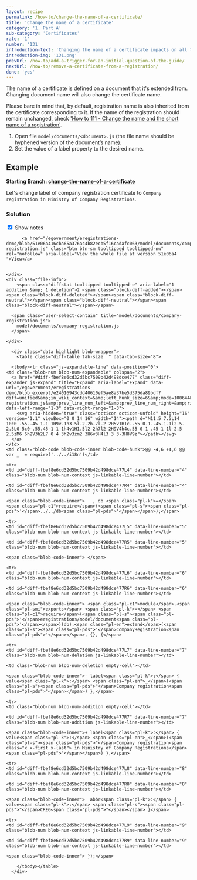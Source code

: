 ```yaml
---
layout: recipe
permalink: /how-to/change-the-name-of-a-certificate/
title: 'Change the name of a certificate'
category: '1. Part A'
sub-category: 'Certificates'
rate: '1'
number: '131'
introduction-text: 'Changing the name of a certificate impacts on all the certificates already processed in the system.'
introduction-img: '131.png'
prevUrl: /how-to/add-a-trigger-for-an-initial-question-of-the-guide/
nextUrl: /how-to/remove-a-certificate-from-a-registration/
done: 'yes'
---
```


The name of a certificate is defined on a document that it's extended from. Changing document name will also change the certificate name.

Please bare in mind that, by default, registration name is also inherited from the certificate corresponding to it. If the name of the registration should remain unchanged, check ['How to 111 - Change the name and the short name of a registration'](/how-to/change-the-name-and-the-short-name-of-a-registration/).

1. Open file `model/documents/<document>.js` (the file name should be hyphened version of the document’s name).
2. Set the value of a label property to the desired name.

## Example

**Starting Branch: [change-the-name-of-a-certificate](https://github.com/egovernment/eregistrations-demo/tree/change-the-name-of-a-certificate)**

Let's change label of company registration certificate to `Company registration in Ministry of Company Registrations`.

### Solution

<div id="files" class="diff-view " onclick="window.open('https://github.com/egovernment/eregistrations-demo/compare/change-the-name-of-a-certificate...change-the-name-of-a-certificate-solution#files')">

<a name="diff-fbef8e6cd32d5bc7509b42d498dce477"></a>
<div id="diff-0" class="file js-details-container




             show-inline-notes
           ">
  <div class="file-header" data-path="model/documents/company-registration.js">
    <div class="file-actions">
        <span class="show-file-notes">
          <label>
            <input checked="checked" class="js-toggle-file-notes" type="checkbox">
            Show notes
          </label>
        </span>

          <a href="/egovernment/eregistrations-demo/blob/51e06a416cba65a376ac4b82ecb5f16cadafc063/model/documents/company-registration.js" class="btn btn-sm tooltipped tooltipped-nw" rel="nofollow" aria-label="View the whole file at version 51e06a4 ">View</a>


    </div>
    <div class="file-info">
        <span class="diffstat tooltipped tooltipped-e" aria-label="1 addition &amp; 1 deletion">2 <span class="block-diff-added"></span><span class="block-diff-deleted"></span><span class="block-diff-neutral"></span><span class="block-diff-neutral"></span><span class="block-diff-neutral"></span></span>

      <span class="user-select-contain" title="model/documents/company-registration.js">
        model/documents/company-registration.js
      </span>

    </div>
  </div>

      <div class="data highlight blob-wrapper">
        <table class="diff-table tab-size  " data-tab-size="8">

      <tbody><tr class="js-expandable-line" data-position="0">
    <td class="blob-num blob-num-expandable" colspan="2">
      <a href="#diff-fbef8e6cd32d5bc7509b42d498dce477" class="diff-expander js-expand" title="Expand" aria-label="Expand" data-url="/egovernment/eregistrations-demo/blob_excerpt/e24016943cdd40610ef5ae8a37be5d375da89bdf?diff=unified&amp;in_wiki_context=&amp;left_hunk_size=6&amp;mode=100644&amp;next_line_num_left=4&amp;next_line_num_right=4&amp;path=model%2Fdocuments%2Fcompany-registration.js&amp;prev_line_num_left=&amp;prev_line_num_right=&amp;right_hunk_size=6" data-left-range="1-3" data-right-range="1-3">
        <svg aria-hidden="true" class="octicon octicon-unfold" height="16" version="1.1" viewBox="0 0 14 16" width="14"><path d="M11.5 7.5L14 10c0 .55-.45 1-1 1H9v-1h3.5l-2-2h-7l-2 2H5v1H1c-.55 0-1-.45-1-1l2.5-2.5L0 5c0-.55.45-1 1-1h4v1H1.5l2 2h7l2-2H9V4h4c.55 0 1 .45 1 1l-2.5 2.5zM6 6h2V3h2L7 0 4 3h2v3zm2 3H6v3H4l3 3 3-3H8V9z"></path></svg>
      </a>
    </td>
    <td class="blob-code blob-code-inner blob-code-hunk">@@ -4,6 +4,6 @@ var _  = require('../../i18n')</td>
  </tr>

    <tr>
    <td id="diff-fbef8e6cd32d5bc7509b42d498dce477L4" data-line-number="4" class="blob-num blob-num-context js-linkable-line-number"></td>

    <td id="diff-fbef8e6cd32d5bc7509b42d498dce477R4" data-line-number="4" class="blob-num blob-num-context js-linkable-line-number"></td>

  <td class="blob-code blob-code-context">

    <span class="blob-code-inner">   , db <span class="pl-k">=</span> <span class="pl-c1">require</span>(<span class="pl-s"><span class="pl-pds">'</span>../../db<span class="pl-pds">'</span></span>);</span>

  </td>
</tr>


    <tr>
    <td id="diff-fbef8e6cd32d5bc7509b42d498dce477L5" data-line-number="5" class="blob-num blob-num-context js-linkable-line-number"></td>

    <td id="diff-fbef8e6cd32d5bc7509b42d498dce477R5" data-line-number="5" class="blob-num blob-num-context js-linkable-line-number"></td>

  <td class="blob-code blob-code-context">

    <span class="blob-code-inner"> </span>

  </td>
</tr>


    <tr>
    <td id="diff-fbef8e6cd32d5bc7509b42d498dce477L6" data-line-number="6" class="blob-num blob-num-context js-linkable-line-number"></td>

    <td id="diff-fbef8e6cd32d5bc7509b42d498dce477R6" data-line-number="6" class="blob-num blob-num-context js-linkable-line-number"></td>

  <td class="blob-code blob-code-context">

    <span class="blob-code-inner"> <span class="pl-c1">module</span>.<span class="pl-smi">exports</span> <span class="pl-k">=</span> <span class="pl-c1">require</span>(<span class="pl-s"><span class="pl-pds">'</span>eregistrations/model/document<span class="pl-pds">'</span></span>)(db).<span class="pl-en">extend</span>(<span class="pl-s"><span class="pl-pds">'</span>CompanyRegistration<span class="pl-pds">'</span></span>, {}, {</span>

  </td>
</tr>


    <tr>
    <td id="diff-fbef8e6cd32d5bc7509b42d498dce477L7" data-line-number="7" class="blob-num blob-num-deletion js-linkable-line-number"></td>

    <td class="blob-num blob-num-deletion empty-cell"></td>

  <td class="blob-code blob-code-deletion">

    <span class="blob-code-inner">- label<span class="pl-k">:</span> { value<span class="pl-k">:</span> <span class="pl-en">_</span>(<span class="pl-s"><span class="pl-pds">"</span>Company registration<span class="pl-pds">"</span></span>) },</span>

  </td>
</tr>


    <tr>
    <td class="blob-num blob-num-addition empty-cell"></td>

    <td id="diff-fbef8e6cd32d5bc7509b42d498dce477R7" data-line-number="7" class="blob-num blob-num-addition js-linkable-line-number"></td>

  <td class="blob-code blob-code-addition">

    <span class="blob-code-inner">+ label<span class="pl-k">:</span> { value<span class="pl-k">:</span> <span class="pl-en">_</span>(<span class="pl-s"><span class="pl-pds">"</span>Company registration<span class="x x-first x-last"> in Ministry of Company Registrations</span><span class="pl-pds">"</span></span>) },</span>

  </td>
</tr>


    <tr>
    <td id="diff-fbef8e6cd32d5bc7509b42d498dce477L8" data-line-number="8" class="blob-num blob-num-context js-linkable-line-number"></td>

    <td id="diff-fbef8e6cd32d5bc7509b42d498dce477R8" data-line-number="8" class="blob-num blob-num-context js-linkable-line-number"></td>

  <td class="blob-code blob-code-context">

    <span class="blob-code-inner">  abbr<span class="pl-k">:</span> { value<span class="pl-k">:</span> <span class="pl-s"><span class="pl-pds">"</span>CREG<span class="pl-pds">"</span></span> }</span>

  </td>
</tr>


    <tr>
    <td id="diff-fbef8e6cd32d5bc7509b42d498dce477L9" data-line-number="9" class="blob-num blob-num-context js-linkable-line-number"></td>

    <td id="diff-fbef8e6cd32d5bc7509b42d498dce477R9" data-line-number="9" class="blob-num blob-num-context js-linkable-line-number"></td>

  <td class="blob-code blob-code-context">

    <span class="blob-code-inner"> });</span>

  </td>
</tr>



        </tbody></table>
      </div>
</div>

</div>
